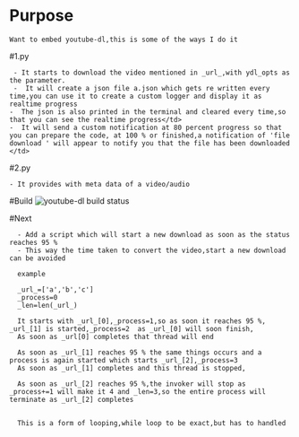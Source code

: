 # Purpose

    Want to embed youtube-dl,this is some of the ways I do it 
    
#1.py

     - It starts to download the video mentioned in _url_,with ydl_opts as the parameter.
     -  It will create a json file a.json which gets re written every time,you can use it to create a custom logger and display it as realtime progress
    -  The json is also printed in the terminal and cleared every time,so that you can see the realtime progress</td>
    -  It will send a custom notification at 80 percent progress so that you can prepare the code, at 100 % or finished,a notification of 'file download ' will appear to notify you that the file has been downloaded </td>


#2.py

    - It provides with meta data of a video/audio 

		




#Build
<img src="https://travis-ci.org/siddht1/youtube-dl.svg?branch=master" alt="youtube-dl build status">

#Next

      - Add a script which will start a new download as soon as the status reaches 95 %
      - This way the time taken to convert the video,start a new download can be avoided
      
      example
      
      _url_=['a','b','c']
      _process=0
      _len=len(_url_)
      
      It starts with _url_[0],_process=1,so as soon it reaches 95 %, _url_[1] is started,_process=2  as _url_[0] will soon finish,
      As soon as _url[0] completes that thread will end
      
      As soon as _url_[1] reaches 95 % the same things occurs and a process is again started which starts _url_[2],_process=3
      As soon as _url_[1] completes and this thread is stopped,
      
      As soon as _url_[2] reaches 95 %,the invoker will stop as _process+=1 will make it 4 and _len=3,so the entire process will      terminate as _url_[2] completes
      
      
      This is a form of looping,while loop to be exact,but has to handled


